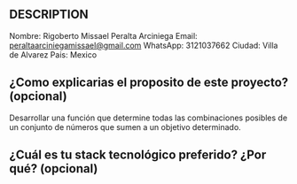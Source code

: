 ## DESCRIPTION

Nombre: Rigoberto Missael Peralta Arciniega
Email: peraltaarciniegamissael@gmail.com
WhatsApp: 3121037662
Ciudad: Villa de Alvarez
Pais: Mexico 

## ¿Como explicarias el proposito de este proyecto? (opcional)
Desarrollar una función que determine todas las combinaciones posibles de un conjunto de números que sumen a un objetivo determinado.

## ¿Cuál es tu stack tecnológico preferido? ¿Por qué? (opcional)

